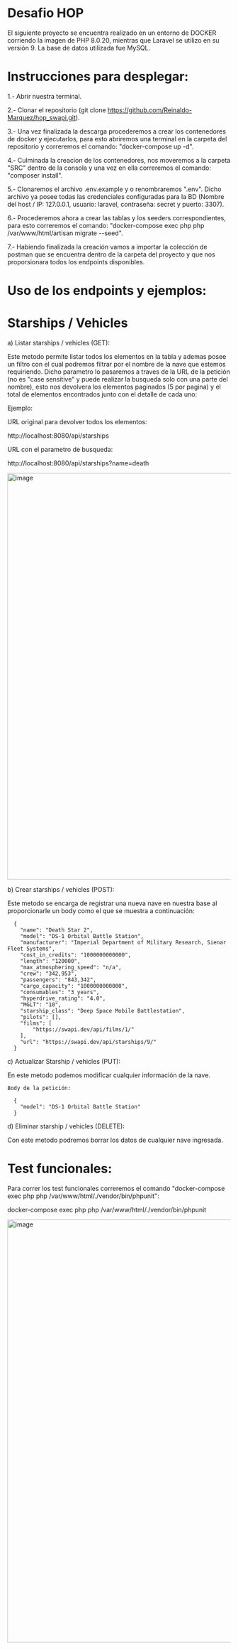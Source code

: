 # Desafio HOP

El siguiente proyecto se encuentra realizado en un entorno de DOCKER corriendo la imagen de PHP 8.0.20, mientras que Laravel se utilizo en su versión 9. La base de datos utilizada fue MySQL.

# Instrucciones para desplegar:

1.- Abrir nuestra terminal.

2.- Clonar el repositorio (git clone https://github.com/Reinaldo-Marquez/hop_swapi.git).

3.- Una vez finalizada la descarga procederemos a crear los contenedores de docker y ejecutarlos, para esto abriremos una terminal en la carpeta del repositorio y correremos el comando: "docker-compose up -d".

4.- Culminada la creacion de los contenedores, nos moveremos a la carpeta "SRC" dentro de la consola y una vez en ella correremos el comando: "composer install".

5.- Clonaremos el archivo .env.example y o renombraremos ".env". Dicho archivo ya posee todas las credenciales configuradas para la BD (Nombre del host / IP: 127.0.0.1, usuario: laravel, contraseña: secret y puerto: 3307).

6.- Procederemos ahora a crear las tablas y los seeders correspondientes, para esto correremos el comando: "docker-compose exec php php /var/www/html/artisan migrate --seed".

7.- Habiendo finalizada la creación vamos a importar la colección de postman que se encuentra dentro de la carpeta del proyecto y que nos proporsionara todos los endpoints disponibles.

# Uso de los endpoints y ejemplos:

# Starships / Vehicles

a) Listar starships / vehicles (GET): 

  Este metodo permite listar todos los elementos en la tabla y ademas posee un filtro con el cual podremos filtrar por el nombre de la nave que estemos requiriendo. Dicho parametro lo pasaremos a traves de la URL de la petición (no es "case sensitive" y puede realizar la busqueda solo con una parte del nombre), esto nos devolvera los elementos paginados (5 por pagina) y el total de elementos encontrados junto con el detalle de cada uno:
  
 Ejemplo:
 
 URL original para devolver todos los elementos:
 
 http://localhost:8080/api/starships
 
 URL con el parametro de busqueda:
 
 http://localhost:8080/api/starships?name=death
 
 <img width="915" alt="image" src="https://user-images.githubusercontent.com/49925569/177454328-9306a429-84cb-4d77-9f9f-10218301c87c.png">

b) Crear starships / vehicles (POST):
  
  Este metodo se encarga de registrar una nueva nave en nuestra base al proporcionarle un body como el que se muestra a continuación:
  
      {
        "name": "Death Star 2",
        "model": "DS-1 Orbital Battle Station",
        "manufacturer": "Imperial Department of Military Research, Sienar Fleet Systems",
        "cost_in_credits": "1000000000000",
        "length": "120000",
        "max_atmosphering_speed": "n/a",
        "crew": "342,953",
        "passengers": "843,342",
        "cargo_capacity": "1000000000000",
        "consumables": "3 years",
        "hyperdrive_rating": "4.0",
        "MGLT": "10",
        "starship_class": "Deep Space Mobile Battlestation",
        "pilots": [],
        "films": [
            "https://swapi.dev/api/films/1/"
        ],
        "url": "https://swapi.dev/api/starships/9/"
      }
      
c) Actualizar Starship / vehicles (PUT):

  En este metodo podemos modificar cualquier información de la nave.

    Body de la petición:

      {
        "model": "DS-1 Orbital Battle Station"
      }
      
d) Eliminar starship / vehicles (DELETE):

  Con este metodo podremos borrar los datos de cualquier nave ingresada.
  
# Test funcionales:

  Para correr los test funcionales correremos el comando "docker-compose exec php php /var/www/html/./vendor/bin/phpunit":
  
  docker-compose exec php php /var/www/html/./vendor/bin/phpunit

<img width="952" alt="image" src="https://user-images.githubusercontent.com/49925569/177457870-ca9d1aae-c346-489c-a548-397e2b3b8eff.png">
